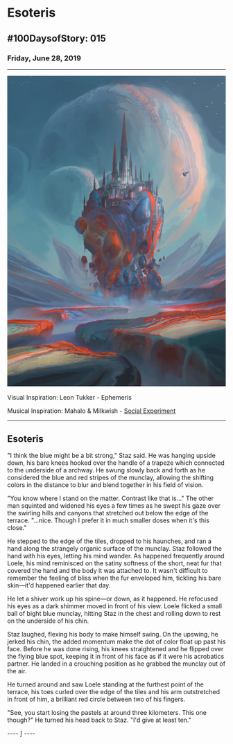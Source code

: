 # Esoteris  

## #100DaysofStory: 015

### Friday, June 28, 2019

---

![Esoteris Visual Inspiration by Leon Tukker](esoteris.jpg)

Visual Inspiration: Leon Tukker - Ephemeris

Musical Inspiration: Mahalo & Milkwish - [Social Experiment](https://youtu.be/y_ItE8J40ps)

---

## Esoteris

"I think the blue might be a bit strong," Staz said. He was hanging upside down, his bare knees hooked over the handle of a trapeze which connected to the underside of a archway. He swung slowly back and forth as he considered the blue and red stripes of the munclay, allowing the shifting colors in the distance to blur and blend together in his field of vision.

"You know where I stand on the matter. Contrast like that is..." The other man squinted and widened his eyes a few times as he swept his gaze over the swirling hills and canyons that stretched out below the edge of the terrace. "...nice. Though I prefer it in much smaller doses when it's this close."

He stepped to the edge of the tiles, dropped to his haunches, and ran a hand along the strangely organic surface of the munclay. Staz followed the hand with his eyes, letting his mind wander. As happened frequently around Loele, his mind reminisced on the satiny softness of the short, neat fur that covered the hand and the body it was attached to. It wasn't difficult to remember the feeling of bliss when the fur enveloped him, tickling his bare skin—it'd happened earlier that day.

He let a shiver work up his spine—or down, as it happened. He refocused his eyes as a dark shimmer moved in front of his view. Loele flicked a small ball of bight blue munclay, hitting Staz in the chest and rolling down to rest on the underside of his chin.

Staz laughed, flexing his body to make himself swing. On the upswing, he jerked his chin, the added  momentum make the dot of color float up past his face. Before he was done rising, his knees straightened and he flipped over the flying blue spot, keeping it in front of his face as if it were his acrobatics partner. He landed in a crouching position as he grabbed the munclay out of the air.

He turned around and saw Loele standing at the furthest point of the terrace, his toes curled over the edge of the tiles and his arm outstretched in front of him, a brilliant red circle between two of his fingers. 

"See, you start losing the pastels at around three kilometers. This one though?" He turned his head back to Staz. "I'd give at least ten."

---- ∫ ----
